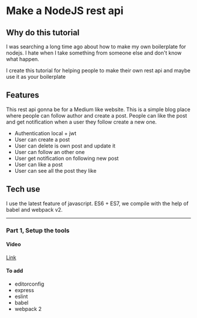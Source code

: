 # Make a NodeJS rest api

## Why do this tutorial

I was searching a long time ago about how to make my own boilerplate for nodejs. I hate when I take something from someone else and don't know what happen.

I create this tutorial for helping people to make their own rest api and maybe use it as your boilerplate

## Features

This rest api gonna be for a Medium like website. This is a simple blog place where people can follow author and create a post. People can like the post and get notification when a user they follow create a new one.

- Authentication local + jwt
- User can create a post
- User can delete is own post and update it
- User can follow an other one
- User get notification on following new post
- User can like a post
- User can see all the post they like

## Tech use

I use the latest feature of javascript. ES6 + ES7, we compile with the help of babel and webpack v2.

---

### Part 1, Setup the tools

#### Video

[Link](https://youtu.be/UL66bwInJHY)

#### To add

- editorconfig
- express
- eslint
- babel
- webpack 2